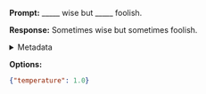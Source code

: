 **Prompt:**
_____ wise but _____ foolish.

**Response:**
Sometimes wise but sometimes foolish.

<details><summary>Metadata</summary>

- Duration: 708 ms
- Datetime: 2023-09-02T22:13:42.026962
- Model: gpt-3.5-turbo-0613

</details>

**Options:**
```json
{"temperature": 1.0}
```

